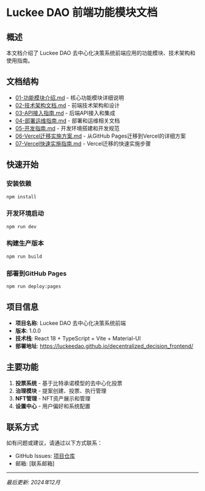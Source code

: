 # Luckee DAO 前端功能模块文档

## 概述

本文档介绍了 Luckee DAO 去中心化决策系统前端应用的功能模块、技术架构和使用指南。

## 文档结构

- [01-功能模块介绍.md](./01-功能模块介绍.md) - 核心功能模块详细说明
- [02-技术架构文档.md](./02-技术架构文档.md) - 前端技术架构和设计
- [03-API接入指南.md](./03-API接入指南.md) - 后端API接入和集成
- [04-部署运维指南.md](./04-部署运维指南.md) - 部署和运维相关文档
- [05-开发指南.md](./05-开发指南.md) - 开发环境搭建和开发规范
- [06-Vercel迁移实施方案.md](./06-Vercel迁移实施方案.md) - 从GitHub Pages迁移到Vercel的详细方案
- [07-Vercel快速实施指南.md](./07-Vercel快速实施指南.md) - Vercel迁移的快速实施步骤

## 快速开始

### 安装依赖
```bash
npm install
```

### 开发环境启动
```bash
npm run dev
```

### 构建生产版本
```bash
npm run build
```

### 部署到GitHub Pages
```bash
npm run deploy:pages
```

## 项目信息

- **项目名称**: Luckee DAO 去中心化决策系统前端
- **版本**: 1.0.0
- **技术栈**: React 18 + TypeScript + Vite + Material-UI
- **部署地址**: https://luckeedao.github.io/decentralized_decision_frontend/

## 主要功能

1. **投票系统** - 基于比特承诺模型的去中心化投票
2. **治理模块** - 提案创建、投票、执行管理
3. **NFT管理** - NFT资产展示和管理
4. **设置中心** - 用户偏好和系统配置

## 联系方式

如有问题或建议，请通过以下方式联系：
- GitHub Issues: [项目仓库](https://github.com/LuckeeDAO/decentralized_decision_frontend)
- 邮箱: [联系邮箱]

---

*最后更新: 2024年12月*
